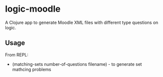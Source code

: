 # logic-moodle

A Clojure app to generate Moodle XML files with different type questions on logic.

## Usage

From REPL:
* (matching-sets number-of-questions filename) - to generate set mathcing problems



